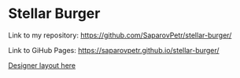 # Stellar Burger

Link to my repository:
https://github.com/SaparovPetr/stellar-burger/

Link to GiHub Pages:
https://saparovpetr.github.io/stellar-burger/

[Designer layout here](<https://www.figma.com/file/vIywAvqfkOIRWGOkfOnReY/React-Fullstack_-Проектные-задачи-(3-месяца)_external_link?type=design&node-id=0-1&mode=design>)
